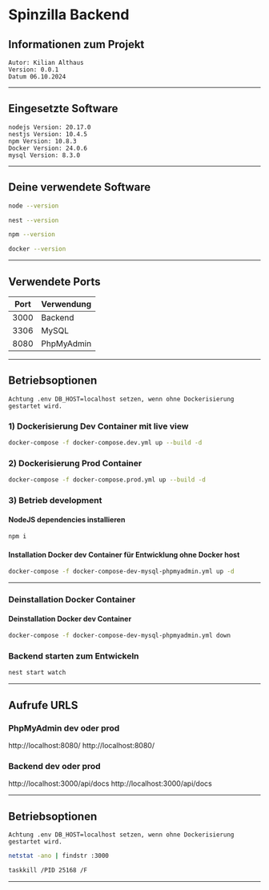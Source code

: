 # Spinzilla Backend

## Informationen zum Projekt
```text
Autor: Kilian Althaus
Version: 0.0.1
Datum 06.10.2024
```
***

## Eingesetzte Software
```text
nodejs Version: 20.17.0
nestjs Version: 10.4.5
npm Version: 10.8.3
Docker Version: 24.0.6
mysql Version: 8.3.0
```
***

## Deine verwendete Software
```bash
node --version
```
```bash
nest --version
```
```bash
npm --version
```
```bash
docker --version
```
***

## Verwendete Ports
| Port | Verwendung |
|------|------------|
| 3000 | Backend    |
| 3306 | MySQL      |
| 8080 | PhpMyAdmin |
***

## Betriebsoptionen
```text
Achtung .env DB_HOST=localhost setzen, wenn ohne Dockerisierung gestartet wird.
```

### 1) Dockerisierung Dev Container mit live view
```bash
docker-compose -f docker-compose.dev.yml up --build -d
```

### 2) Dockerisierung Prod Container
```bash
docker-compose -f docker-compose.prod.yml up --build -d
```

### 3) Betrieb development
#### NodeJS dependencies installieren
```bash
npm i
```

#### Installation Docker dev Container für Entwicklung ohne Docker host
```bash
docker-compose -f docker-compose-dev-mysql-phpmyadmin.yml up -d
```
***

### Deinstallation Docker Container
#### Deinstallation Docker dev Container
```bash
docker-compose -f docker-compose-dev-mysql-phpmyadmin.yml down
```

### Backend starten zum Entwickeln
```bash
nest start watch
```
***
## Aufrufe URLS
### PhpMyAdmin dev oder prod
http://localhost:8080/
http://localhost:8080/

### Backend dev oder prod
http://localhost:3000/api/docs
http://localhost:3000/api/docs
***

## Betriebsoptionen
```text
Achtung .env DB_HOST=localhost setzen, wenn ohne Dockerisierung gestartet wird.
```

```bash
netstat -ano | findstr :3000
```

```bash
taskkill /PID 25168 /F
 ```
***